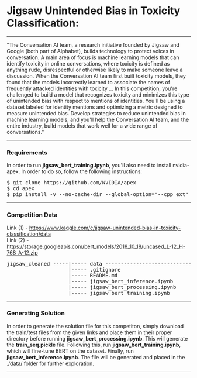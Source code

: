 # Jigsaw Unintended Bias in Toxicity Classification: 

---

"The Conversation AI team, a research initiative founded by Jigsaw and Google (both part of Alphabet), builds technology to protect voices in conversation. A main area of focus is machine learning models that can identify toxicity in online conversations, where toxicity is defined as anything rude, disrespectful or otherwise likely to make someone leave a discussion. When the Conversation AI team first built toxicity models, they found that the models incorrectly learned to associate the names of frequently attacked identities with toxicity ... In this competition, you're challenged to build a model that recognizes toxicity and minimizes this type of unintended bias with respect to mentions of identities. You'll be using a dataset labeled for identity mentions and optimizing a metric designed to measure unintended bias. Develop strategies to reduce unintended bias in machine learning models, and you'll help the Conversation AI team, and the entire industry, build models that work well for a wide range of conversations."

---

### Requirements

In order to run **jigsaw_bert_training.ipynb**, you'll also need to install nvidia-apex. In order to do so, follow the following instructions:

<pre>
$ git clone https://github.com/NVIDIA/apex
$ cd apex
$ pip install -v --no-cache-dir --global-option="--cpp_ext" --global-option="--cuda_ext" ./
</pre>

---

### Competition Data

Link (1) - https://www.kaggle.com/c/jigsaw-unintended-bias-in-toxicity-classification/data <br />
Link (2) - https://storage.googleapis.com/bert_models/2018_10_18/uncased_L-12_H-768_A-12.zip

<pre>
jigsaw_cleaned -----|----- data ----------------------------|----- train.csv                    |----- bert_config.json
                    |----- .gitignore                       |----- test.csv                     |----- bert_model.ckpt.data-00000-of-00001
                    |----- README.md                        |----- uncased_L-12_H-768_A-12 -----|----- bert_model.ckpt.index
                    |----- jigsaw_bert_inference.ipynb                                          |----- bert_model.ckpt.meta
                    |----- jigsaw_bert_processing.ipynb                                         |----- vocab.txt
                    |----- jigsaw_bert_training.ipynb
</pre>

---

### Generating Solution

In order to generate the solution file for this competiton, simply download the train/test files from the given links and place them in their proper directory before running **jigsaw_bert_processing.ipynb**. This will generate the **train_seq.pickle** file. Following this, run **jigsaw_bert_training.ipynb**, which will fine-tune BERT on the dataset. Finally, run **jigsaw_bert_inference.ipynb**. The file will be generated and placed in the ./data/ folder for further exploration.

---
